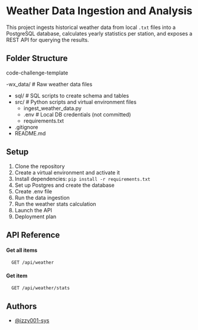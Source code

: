 # Weather Data Ingestion and Analysis

This project ingests historical weather data from local `.txt` files into a PostgreSQL database, calculates yearly statistics per station, and exposes a REST API for querying the results.


## Folder Structure

code-challenge-template

-wx_data/ # Raw weather data files
- sql/ # SQL scripts to create schema and tables
- src/ # Python scripts and virtual environment files
    - ingest_weather_data.py
    - .env # Local DB credentials (not committed)
    - requirements.txt
- .gitignore
- README.md

## Setup
1. Clone the repository
2. Create a virtual environment and activate it
3. Install dependencies: `pip install -r requirements.txt`
4. Set up Postgres and create the database
5. Create .env file
6. Run the data ingestion
7. Run the weather stats calculation
8. Launch the API
9. Deployment plan

## API Reference

#### Get all items

```http
  GET /api/weather
```
#### Get item

```http
  GET /api/weather/stats
```

## Authors

- [@izzy001-sys](https://github.com/izzy001-sys)